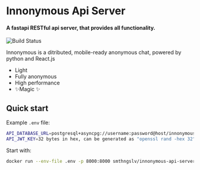 # Innonymous Api Server
#### A fastapi RESTful api server, that provides all functionality.

![Build Status](https://github.com/innonymous/api-server/actions/workflows/dockerhub.yml/badge.svg)

Innonymous is a ditributed, mobile-ready anonymous chat, powered
by python and React.js

- Light
- Fully anonymous
- High performance
- ✨Magic ✨

## Quick start
Example `.env` file:
```sh
API_DATABASE_URL=postgresql+asyncpg://username:password@host/innonymous
API_JWT_KEY=32 bytes in hex, can be generated as "openssl rand -hex 32"
```

Start with:
```sh
docker run --env-file .env -p 8000:8000 smthngslv/innonymous-api-server:latest
```
